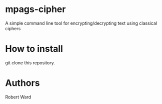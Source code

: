 # mpags-cipher
A simple command line tool for encrypting/decrypting text using classical ciphers

# How to install
git clone this repository.

# Authors
Robert Ward
